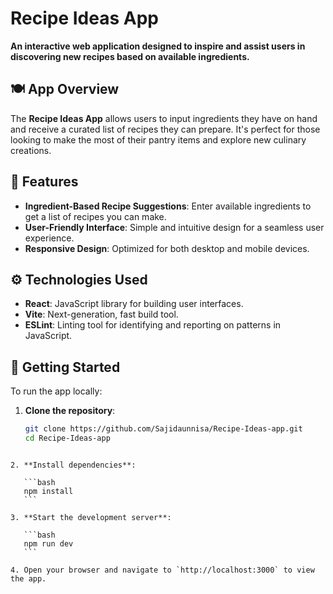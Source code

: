 
# Recipe Ideas App

**An interactive web application designed to inspire and assist users in discovering new recipes based on available ingredients.**

## 🍽️ App Overview

The **Recipe Ideas App** allows users to input ingredients they have on hand and receive a curated list of recipes they can prepare. It's perfect for those looking to make the most of their pantry items and explore new culinary creations.

## 🧰 Features

- **Ingredient-Based Recipe Suggestions**: Enter available ingredients to get a list of recipes you can make.
- **User-Friendly Interface**: Simple and intuitive design for a seamless user experience.
- **Responsive Design**: Optimized for both desktop and mobile devices.

## ⚙️ Technologies Used

- **React**: JavaScript library for building user interfaces.
- **Vite**: Next-generation, fast build tool.
- **ESLint**: Linting tool for identifying and reporting on patterns in JavaScript.

## 🚀 Getting Started

To run the app locally:

1. **Clone the repository**:

   ```bash
   git clone https://github.com/Sajidaunnisa/Recipe-Ideas-app.git
   cd Recipe-Ideas-app
````

2. **Install dependencies**:

   ```bash
   npm install
   ```

3. **Start the development server**:

   ```bash
   npm run dev
   ```

4. Open your browser and navigate to `http://localhost:3000` to view the app.
